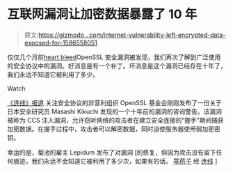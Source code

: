 # 互联网漏洞让加密数据暴露了 10 年

> 原文:[https://gizmodo . com/internet-vulnerability-left-encrypted-data-exposed-for-1586558051](https://gizmodo.com/internet-vulnerability-left-encrypted-data-exposed-for-1586558051)

仅仅几个月前[heart bleed](http://gizmodo.com/how-heartbleed-works-the-code-behind-the-internets-se-1561341209)OpenSSL 安全漏洞被发现，我们再次了解到广泛使用的安全协议中的漏洞。好消息是有一个补丁。坏消息是这个漏洞已经存在十年了，我们永远不知道它被利用了多少。

Watch

[《连线》报道](http://www.wired.com/2014/06/heartbleed-redux-another-gaping-wound-in-ssl-uncovered/) 关注安全协议的非营利组织 OpenSSL 基金会刚刚发布了一份关于日本安全研究员 Masashi Kikuchi 发现的一个十年前的漏洞的咨询警告。该漏洞被称为 CCS 注入漏洞，允许窃听网络的攻击者在建立安全连接的“握手”期间捕获加密数据。在握手过程中，攻击者可以解密数据，同时迫使服务器使用弱加密密钥。

幸运的是，菊池的雇主 Lepidum 发布了对漏洞 [的修复，但因为攻击没有留下任何痕迹，我们永远不会知道它被利用了多少次，如果有的话。[](http://ccsinjection.lepidum.co.jp/) [葶苈子](http://ccsinjection.lepidum.co.jp/) 经 [连线](http://www.wired.com/2014/06/heartbleed-redux-another-gaping-wound-in-ssl-uncovered/) ]